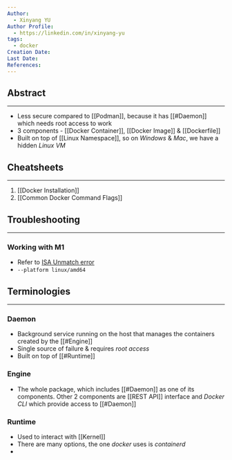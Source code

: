 ```yaml
---
Author:
  - Xinyang YU
Author Profile:
  - https://linkedin.com/in/xinyang-yu
tags:
  - docker
Creation Date: 
Last Date: 
References:
---
```

## Abstract
---
- Less secure compared to [[Podman]], because it has [[#Daemon]] which needs root access to work
- 3 components - [[Docker Container]], [[Docker Image]] & [[Dockerfile]]
- Built on top of [[Linux Namespace]], so on *Windows* & *Mac*, we have a hidden *Linux VM*


## Cheatsheets
---
1. [[Docker Installation]]
2. [[Common Docker Command Flags]]

## Troubleshooting
---
### Working with M1 
- Refer to [ISA Unmatch error](https://stackoverflow.com/questions/66662820/m1-docker-preview-and-keycloak-images-platform-linux-amd64-does-not-match-th)
- `--platform linux/amd64`

## Terminologies 
---
### Daemon
- Background service running on the host that manages the containers created by the [[#Engine]]
- Single source of failure & requires *root access*
- Built on top of [[#Runtime]]
### Engine
- The whole package, which includes [[#Daemon]] as one of its components. Other 2 components are [[REST API]] interface and *Docker CLI* which provide access to [[#Daemon]]
### Runtime 
- Used to interact with [[Kernel]]
- There are many options, the one *docker* uses is *containerd*
- 